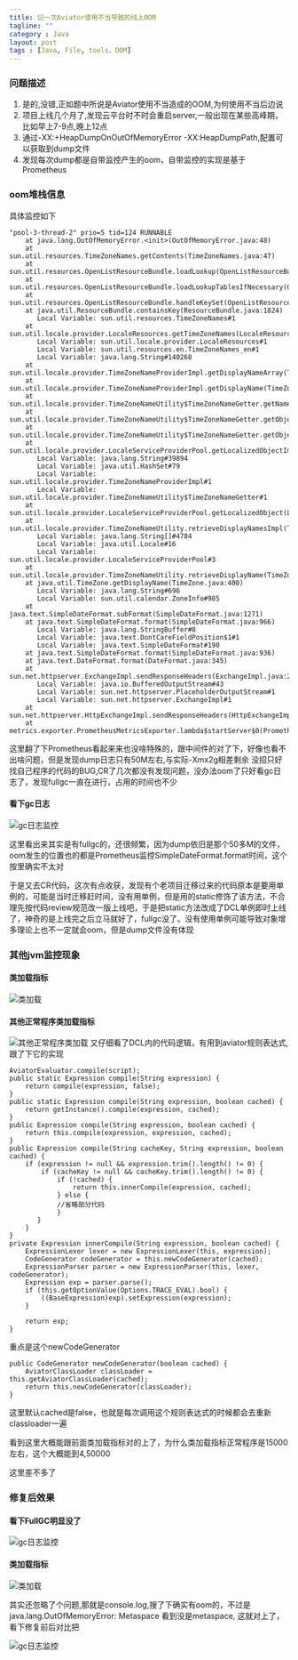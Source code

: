 ```yaml
---
title: 记一次Aviator使用不当导致的线上OOM
tagline: ""
category : Java
layout: post
tags : [Java, File, tools，OOM]
---
```


### 问题描述
1. 是的,没错,正如题中所说是Aviator使用不当造成的OOM,为何使用不当后边说
2. 项目上线几个月了,发现云平台时不时会重启server,一般出现在某些高峰期，比如早上7-9点,晚上12点
3. 通过-XX:+HeapDumpOnOutOfMemoryError -XX:HeapDumpPath,配置可以获取到dump文件
4. 发现每次dump都是自带监控产生的oom，自带监控的实现是基于Prometheus


###  oom堆栈信息
具体监控如下
```
"pool-3-thread-2" prio=5 tid=124 RUNNABLE
    at java.lang.OutOfMemoryError.<init>(OutOfMemoryError.java:48)
    at sun.util.resources.TimeZoneNames.getContents(TimeZoneNames.java:47)
    at sun.util.resources.OpenListResourceBundle.loadLookup(OpenListResourceBundle.java:137)
    at sun.util.resources.OpenListResourceBundle.loadLookupTablesIfNecessary(OpenListResourceBundle.java:128)
    at sun.util.resources.OpenListResourceBundle.handleKeySet(OpenListResourceBundle.java:96)
    at java.util.ResourceBundle.containsKey(ResourceBundle.java:1824)
       Local Variable: sun.util.resources.TimeZoneNames#1
    at sun.util.locale.provider.LocaleResources.getTimeZoneNames(LocaleResources.java:263)
       Local Variable: sun.util.locale.provider.LocaleResources#1
       Local Variable: sun.util.resources.en.TimeZoneNames_en#1
       Local Variable: java.lang.String#140268
    at sun.util.locale.provider.TimeZoneNameProviderImpl.getDisplayNameArray(TimeZoneNameProviderImpl.java:124)
    at sun.util.locale.provider.TimeZoneNameProviderImpl.getDisplayName(TimeZoneNameProviderImpl.java:99)
    at sun.util.locale.provider.TimeZoneNameUtility$TimeZoneNameGetter.getName(TimeZoneNameUtility.java:240)
    at sun.util.locale.provider.TimeZoneNameUtility$TimeZoneNameGetter.getObject(TimeZoneNameUtility.java:198)
    at sun.util.locale.provider.TimeZoneNameUtility$TimeZoneNameGetter.getObject(TimeZoneNameUtility.java:184)
    at sun.util.locale.provider.LocaleServiceProviderPool.getLocalizedObjectImpl(LocaleServiceProviderPool.java:294)
       Local Variable: java.lang.String#39894
       Local Variable: java.util.HashSet#79
       Local Variable: sun.util.locale.provider.TimeZoneNameProviderImpl#1
       Local Variable: sun.util.locale.provider.TimeZoneNameUtility$TimeZoneNameGetter#1
    at sun.util.locale.provider.LocaleServiceProviderPool.getLocalizedObject(LocaleServiceProviderPool.java:265)
    at sun.util.locale.provider.TimeZoneNameUtility.retrieveDisplayNamesImpl(TimeZoneNameUtility.java:166)
       Local Variable: java.lang.String[]#4784
       Local Variable: java.util.Locale#16
       Local Variable: sun.util.locale.provider.LocaleServiceProviderPool#3
    at sun.util.locale.provider.TimeZoneNameUtility.retrieveDisplayName(TimeZoneNameUtility.java:137)
    at java.util.TimeZone.getDisplayName(TimeZone.java:400)
       Local Variable: java.lang.String#696
       Local Variable: sun.util.calendar.ZoneInfo#985
    at java.text.SimpleDateFormat.subFormat(SimpleDateFormat.java:1271)
    at java.text.SimpleDateFormat.format(SimpleDateFormat.java:966)
       Local Variable: java.lang.StringBuffer#8
       Local Variable: java.text.DontCareFieldPosition$1#1
       Local Variable: java.text.SimpleDateFormat#190
    at java.text.SimpleDateFormat.format(SimpleDateFormat.java:936)
    at java.text.DateFormat.format(DateFormat.java:345)
    at sun.net.httpserver.ExchangeImpl.sendResponseHeaders(ExchangeImpl.java:212)
       Local Variable: java.io.BufferedOutputStream#43
       Local Variable: sun.net.httpserver.PlaceholderOutputStream#1
       Local Variable: sun.net.httpserver.ExchangeImpl#1
    at sun.net.httpserver.HttpExchangeImpl.sendResponseHeaders(HttpExchangeImpl.java:86)
    at metrics.exporter.PrometheusMetricsExporter.lambda$startServer$0(PrometheusMetricsExporter.java:88)
```
这里翻了下Prometheus看起来来也没啥特殊的，跟中间件的对了下，好像也看不出啥问题，但是发现dump日志只有50M左右,与实际-Xmx2g相差剩余
没招只好找自己程序的代码的BUG,CR了几次都没有发现问题，没办法oom了只好看gc日志了，发现fullgc一直在进行，占用的时间也不少

#### 看下gc日志
![gc日志监控](https://github.com/2pc/2pc.github.io/blob/master/_posts/images/11.png)

这里看出来其实是有fullgc的，还很频繁，因为dump依旧是那个50多M的文件，oom发生的位置也的都是Prometheus监控SimpleDateFormat.format时间，这个按里确实不太对

于是又去CR代码，这次有点收获，发现有个老项目迁移过来的代码原本是要用单例的，可能是当时迁移赶时间，没有用单例，但是用的static修饰了该方法，不合理先按代码review规范改一版上线吧，于是把static方法改成了DCL单例即时上线了，神奇的是上线完之后立马就好了，fullgc没了。没有使用单例可能导致对象增多理论上也不一定就会oom，但是dump文件没有体现

### 其他jvm监控现象
#### 类加载指标
![类加载](https://github.com/2pc/2pc.github.io/blob/master/_posts/images/12.png)
#### 其他正常程序类加载指标
![其他正常程序类加载](https://github.com/2pc/2pc.github.io/blob/master/_posts/images/13.png)
又仔细看了DCL内的代码逻辑，有用到aviator规则表达式,跟了下它的实现
```
AviatorEvaluator.compile(script);
public static Expression compile(String expression) {
    return compile(expression, false);
}
public static Expression compile(String expression, boolean cached) {
    return getInstance().compile(expression, cached);
}
public Expression compile(String expression, boolean cached) {
    return this.compile(expression, expression, cached);
}
public Expression compile(String cacheKey, String expression, boolean cached) {
    if (expression != null && expression.trim().length() != 0) {
        if (cacheKey != null && cacheKey.trim().length() != 0) {
            if (!cached) {
                return this.innerCompile(expression, cached);
            } else {
            //省略部分代码
            }
       }
    }
}
private Expression innerCompile(String expression, boolean cached) {
    ExpressionLexer lexer = new ExpressionLexer(this, expression);
    CodeGenerator codeGenerator = this.newCodeGenerator(cached);
    ExpressionParser parser = new ExpressionParser(this, lexer, codeGenerator);
    Expression exp = parser.parse();
    if (this.getOptionValue(Options.TRACE_EVAL).bool) {
        ((BaseExpression)exp).setExpression(expression);
    }

    return exp;
}
```
重点是这个newCodeGenerator
```
public CodeGenerator newCodeGenerator(boolean cached) {
    AviatorClassLoader classLoader = this.getAviatorClassLoader(cached);
    return this.newCodeGenerator(classLoader);
}
```
这里默认cached是false，也就是每次调用这个规则表达式的时候都会去重新classloader一遍

看到这里大概能跟前面类加载指标对的上了，为什么类加载指标正常程序是15000左右，这个大概能到4,50000

这里差不多了

### 修复后效果
#### 看下FullGC明显没了
![gc日志监控](https://github.com/2pc/2pc.github.io/blob/master/_posts/images/2.png)
#### 类加载指标
![类加载](https://github.com/2pc/2pc.github.io/blob/master/_posts/images/3.png)

其实还忽略了个问题,那就是console.log,搜了下确实有oom的，不过是java.lang.OutOfMemoryError: Metaspace
看到没是metaspace, 这就对上了，看下修复前后对比把

![gc日志监控](https://github.com/2pc/2pc.github.io/blob/master/_posts/images/1.png)








